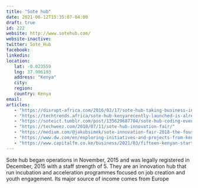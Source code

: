 ```yaml
---
title: "Sote hub"
date: 2021-06-12T15:35:07-04:00
draft: true
id: 222
website: http://www.sotehub.com/
website-inactive: 
twitter: Sote_Hub
facebook: 
linkedin: 
location: 
   lat: -0.023559
   lng: 37.906193
   address: "Kenya"
   city: 
   region: 
   country: Kenya
email: 
articles:
   - "https://disrupt-africa.com/2016/02/17/sote-hub-taking-business-incubation-to-rural-kenya/"
   - "https://techtrends.africa/sote-hub-kenyarecently-launched-is-already-making-impact/"
   - "https://soteict.tumblr.com/post/135629687704/sote-hub-coding-event"
   - "https://techweez.com/2018/07/11/sote-hub-innovation-fair/"
   - "https://medium.com/@jakubsimek/sote-innovation-fair-2018-the-fourth-harvest-of-startups-that-we-help-to-grow-at-kenyan-schools-28fbb87c80ad"
   - "https://www.dw.com/en/exploring-initiatives-and-projects-from-kenyas-digital-ecosystem/a-47135019"
   - "https://www.capitalfm.co.ke/business/2021/03/fifteen-kenyan-startups-awarded-in-covid-19-innovation-challenge/"
---
```

Sote hub began operations in November, 2015 and was legally registered in December, 2015 with a staff strength of 5. They are an innovation hub that run incubation and acceleration programmes focused on job creation and youth engagement. Its major source of income comes from Europe
